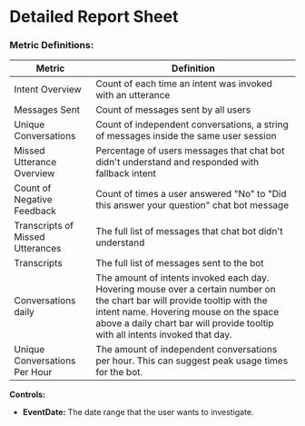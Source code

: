 # Detailed Report Sheet
### Metric Definitions:

Metric | Definition
-------|-------
Intent Overview | Count of each time an intent was invoked with an utterance
Messages Sent | Count of messages sent by all users
Unique Conversations | Count of independent conversations, a string of messages inside the same user session
Missed Utterance Overview | Percentage of users messages that chat bot didn't understand and responded with fallback intent
Count of Negative Feedback | Count of times a user answered "No" to "Did this answer your question" chat bot message
Transcripts of Missed Utterances| The full list of messages that chat bot didn't understand
Transcripts | The full list of messages sent to the bot
Conversations daily | The amount of intents invoked each day. Hovering mouse over a certain number on the chart bar will provide tooltip with the intent name. Hovering mouse on the space above a daily chart bar  will provide tooltip with all intents invoked that day. 
Unique Conversations Per Hour | The amount of independent conversations per hour. This can suggest peak usage times for the bot.

**Controls:**
- **EventDate:** The date range that the user wants to investigate.
